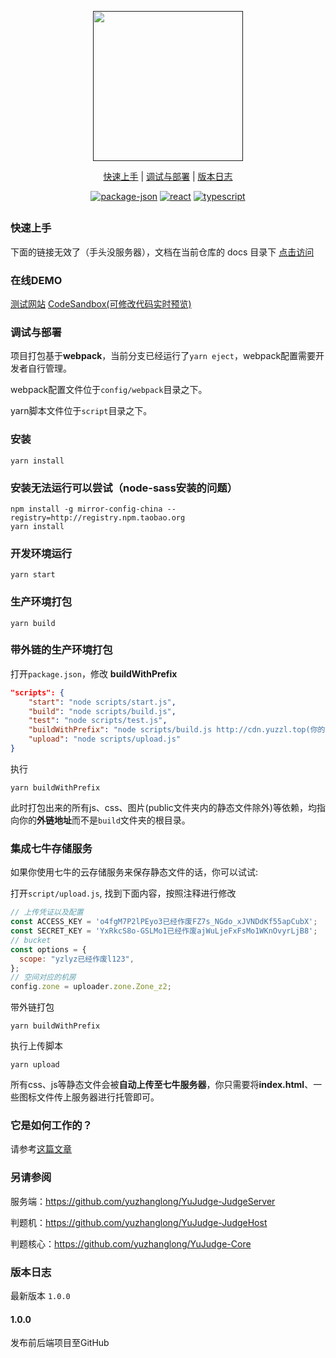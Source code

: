 <p align="center">
  <a href="">
    <img src="http://cdn.yuzzl.top/logo-text.svg" width="240px">
  </a>
</p>

<p align="center">
  <a href="#快速上手">快速上手</a>&nbsp;|&nbsp;<a href="#调试与部署">调试与部署</a>&nbsp;|&nbsp;<a href="#版本日志">版本日志</a>
</p>

<p align="center">
  <a href="https://img.shields.io/github/package-json/v/yuzhanglong/YuJudge"><img src="https://img.shields.io/github/package-json/v/yuzhanglong/YuJudge" alt="package-json"></a>
  <a href="https://img.shields.io/badge/react-16.13.1-blue?logo=react"><img src="https://img.shields.io/badge/react-16.13.1-blue?logo=react" alt="react"></a>
  <a href="https://img.shields.io/badge/typescript-3.7.2-blue?logo=typescript"><img src="https://img.shields.io/badge/typescript-3.7.2-blue?logo=typescript" alt="typescript"></a>
</p>

<h2 align="center"></h2>

### 快速上手

下面的链接无效了（手头没服务器），文档在当前仓库的 docs 目录下
[点击访问](http://docs.yuzzl.top/)

### 在线DEMO

[测试网站](http://oj.yuzzl.top/)
[CodeSandbox(可修改代码实时预览)](https://codesandbox.io/s/adoring-blackburn-ru7kr)

### 调试与部署

项目打包基于**webpack**，当前分支已经运行了`yarn eject`，webpack配置需要开发者自行管理。

webpack配置文件位于`config/webpack`目录之下。

yarn脚本文件位于`script`目录之下。

### 安装
```shell
yarn install
```

### 安装无法运行可以尝试（node-sass安装的问题）
```
npm install -g mirror-config-china --registry=http://registry.npm.taobao.org
yarn install
```

### 开发环境运行

```shell
yarn start
```

### 生产环境打包

```shell
yarn build
```

### 带外链的生产环境打包

打开`package.json`，修改 **buildWithPrefix**

```json {5}
"scripts": {
    "start": "node scripts/start.js",
    "build": "node scripts/build.js",
    "test": "node scripts/test.js",
    "buildWithPrefix": "node scripts/build.js http://cdn.yuzzl.top(你的外链地址)",
    "upload": "node scripts/upload.js"
}
```

执行

```shell
yarn buildWithPrefix
```

此时打包出来的所有js、css、图片(public文件夹内的静态文件除外)等依赖，均指向你的**外链地址**而不是`build`文件夹的根目录。

### 集成七牛存储服务

如果你使用七牛的云存储服务来保存静态文件的话，你可以试试: 

打开`script/upload.js`, 找到下面内容，按照注释进行修改

```javascript
// 上传凭证以及配置
const ACCESS_KEY = 'o4fgM7P2lPEyo3已经作废FZ7s_NGdo_xJVNDdKf55apCubX';
const SECRET_KEY = 'YxRkcS8o-GSLMo1已经作废ajWuLjeFxFsMo1WKnOvyrLjB8';
// bucket
const options = {
  scope: "yzlyz已经作废l123",
};
// 空间对应的机房
config.zone = uploader.zone.Zone_z2;
```

带外链打包

```shell
yarn buildWithPrefix
```

执行上传脚本

```shell
yarn upload
```
所有css、js等静态文件会被**自动上传至七牛服务器**，你只需要将**index.html**、一些图标文件传上服务器进行托管即可。


### 它是如何工作的？

请参考[这篇文章](https://www.zhihu.com/question/20343652/answer/1327243865)


### 另请参阅

服务端：https://github.com/yuzhanglong/YuJudge-JudgeServer

判题机：https://github.com/yuzhanglong/YuJudge-JudgeHost

判题核心：https://github.com/yuzhanglong/YuJudge-Core

### 版本日志

最新版本 `1.0.0`

#### 1.0.0

发布前后端项目至GitHub
